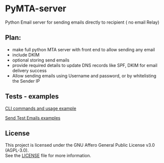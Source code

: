 # PyMTA-server
Python Email server for sending emails directly to recipient ( no email Relay)

## Plan:
- make full python MTA server with front end to allow sending any email
- include DKIM
- optional storing send emails
- provide required details to update DNS records like SPF, DKIM for email delivery success
- Allow sending emails using Username and password, or by whitelisting the Sender IP

## Tests - examples
[CLI commands and usage example](./tests/general_cli_usage.md)

[Send Test Emails examples](./tests/run_tests_manually.md)


## License

This project is licensed under the GNU Affero General Public License v3.0 (AGPL-3.0).  
See the [LICENSE](./LICENSE) file for more information.